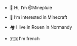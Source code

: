 - 👋 Hi, I’m @Minepluie
- 👀 I’m interested in Minecraft
- 🏘️ I live in Rouen in Normandy

- 🇫🇷 I'm french



<!---
Minepluie/Minepluie is a ✨ special ✨ repository because its `README.md` (this file) appears on your GitHub profile.
You can click the Preview link to take a look at your changes.
--->
